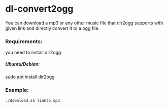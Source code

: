 # dl-convert2ogg
You can download a mp3 or any other music file that dir2ogg supports with given link and directly convert it to a ogg file.
### Requirements:
you need to install dir2ogg
##### Ubuntu/Debian:
sudo apt install dir2ogg
### Example:
`./download.sh linkto.mp3`
